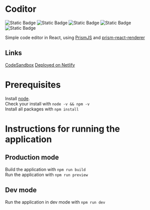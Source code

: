 # Coditor
![Static Badge](https://img.shields.io/badge/React-1e1e1e?style=flat-square&logo=react)
![Static Badge](https://img.shields.io/badge/Typescript-1e1e1e?style=flat-square&logo=typescript)
![Static Badge](https://img.shields.io/badge/TailwindCSS-1e1e1e?style=flat-square&logo=tailwindcss)
![Static Badge](https://img.shields.io/badge/Vite-1e1e1e?style=flat-square&logo=vite)
![Static Badge](https://img.shields.io/badge/Prism-1e1e1e?style=flat-square&logo=prismjs)

Simple code editor in React, using [PrismJS](https://github.com/PrismJS/prism) and [prism-react-renderer](https://github.com/FormidableLabs/prism-react-renderer)

## Links 
[CodeSandbox](https://codesandbox.io/p/github/pranavTripathi02/coditor-react-prism/master)
[Deployed on Netlify](https://bright-hamster-114d29.netlify.app/)

# Prerequisites

Install [node](https://nodejs.org/en/download/).  
Check your install with `node -v && npm -v`  
Install all packages with `npm install`  

# Instructions for running the application

## Production mode

Build the application with `npm run build`  
Run the application with `npm run preview`

## Dev mode

Run the application in dev mode with `npm run dev`
